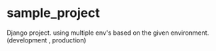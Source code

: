 # sample_project
Django project. using multiple env's based on the given environment. (development , production)
